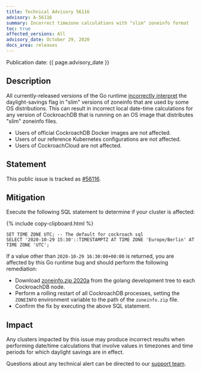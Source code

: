 ```yaml
---
title: Technical Advisory 56116
advisory: A-56116
summary: Incorrect timezone calculations with "slim" zoneinfo format
toc: true
affected_versions: All
advisory_date: October 29, 2020
docs_area: releases
---
```


Publication date: {{ page.advisory_date }}

## Description

All currently-released versions of the Go runtime [incorrectly interpret](https://github.com/golang/go/issues/42138) the daylight-savings flag in "slim" versions of zoneinfo that are used by some OS distributions. This can result in incorrect local date-time calculations for any version of CockroachDB that is running on an OS image that distributes "slim" zoneinfo files.

- Users of official CockroachDB Docker images are not affected.
- Users of our reference Kubernetes configurations are not affected.
- Users of CockroachCloud are not affected.

## Statement

This public issue is tracked as [#56116][#56116].

## Mitigation

Execute the following SQL statement to determine if your cluster is affected:

{% include copy-clipboard.html %}
~~~
SET TIME ZONE UTC; -- The default for cockroach sql
SELECT '2020-10-29 15:30'::TIMESTAMPTZ AT TIME ZONE 'Europe/Berlin' AT TIME ZONE 'UTC';
~~~

If a value other than `2020-10-29 16:30:00+00:00` is returned, you are affected by this Go runtime bug and should perform the following remediation:

- Download [zoneinfo.zip 2020a](https://github.com/golang/go/tree/5c9a8c0761ae643828a4526db764ac7a50a1a24d/lib/time) from the golang development tree to each CockroachDB node.
- Perform a rolling restart of all CockroachDB processes, setting the `ZONEINFO` environment variable to the path of the `zoneinfo.zip` file.
- Confirm the fix by executing the above SQL statement.

## Impact

Any clusters impacted by this issue may produce incorrect results when performing date/time calculations that involve values in timezones and time periods for which daylight savings are in effect.

Questions about any technical alert can be directed to our [support team](https://support.cockroachlabs.com/).

[#56116]: https://github.com/cockroachdb/cockroach/issues/56116
